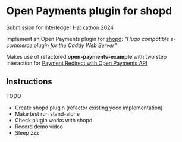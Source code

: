# Open Payments plugin for shopd

Submission for [Interledger Hackathon 2024](https://interledger.org/summit/hackathon)

Implement an Open Payments plugin for [shopd](https://shopd.link/): *"Hugo compatible e-commerce plugin for the Caddy Web Server"*

Makes use of refactored **open-payments-example** with two step interaction for [Payment Redirect with Open Payments API](https://github.com/mozey/open-payments-example)


## Instructions

TODO
- Create shopd plugin (refactor existing yoco implementation)
- Make test run stand-alone
- Check plugin works with shopd
- Record demo video
- Sleep zzz
